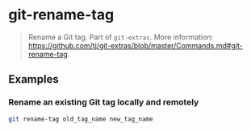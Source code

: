 # git-rename-tag

> Rename a Git tag. Part of `git-extras`. More information: <https://github.com/tj/git-extras/blob/master/Commands.md#git-rename-tag>.

## Examples

### Rename an existing Git tag locally and remotely

```bash
git rename-tag old_tag_name new_tag_name
```
